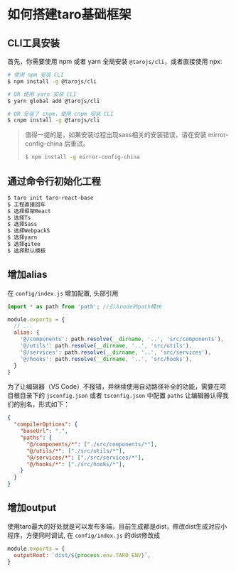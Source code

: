 # 如何搭建taro基础框架

## CLI工具安装

首先，你需要使用 npm 或者 yarn 全局安装 `@tarojs/cli`，或者直接使用 npx:

```sh
# 使用 npm 安装 CLI
$ npm install -g @tarojs/cli

# OR 使用 yarn 安装 CLI
$ yarn global add @tarojs/cli

# OR 安装了 cnpm，使用 cnpm 安装 CLI
$ cnpm install -g @tarojs/cli
```

> 值得一提的是，如果安装过程出现sass相关的安装错误，请在安装 mirror-config-china 后重试。
> 
> ```sh
> $ npm install -g mirror-config-china
> ```

## 通过命令行初始化工程

```sh
$ taro init taro-react-base
$ 工程直接回车
$ 选择框架React
$ 选择Ts
$ 选择Sass
$ 选择Webpack5
$ 选择yarn
$ 选择gitee
$ 选择默认模板
```

## 增加alias

在 `config/index.js` 增加配置, 头部引用
```js
import * as path from 'path'; //引入node的path模块
```
```js
module.exports = {
  // ...
  alias: {
    '@/components': path.resolve(__dirname, '..', 'src/components'),
    '@/utils': path.resolve(__dirname, '..', 'src/utils'),
    '@/services': path.resolve(__dirname, '..', 'src/services'),
    '@/hooks': path.resolve(__dirname, '..', 'src/hooks'),
  }
}
```
为了让编辑器（VS Code）不报错，并继续使用自动路径补全的功能，需要在项目根目录下的 `jsconfig.json` 或者 `tsconfig.json` 中配置 `paths` 让编辑器认得我们的别名，形式如下：

```json
{
  "compilerOptions": {
    "baseUrl": ".",
    "paths": {
      "@/components/*": ["./src/components/*"],
      "@/utils/*": ["./src/utils/*"],
      "@/services/*": ["./src/services/*"],
      "@/hooks/*": ["./src/hooks/*"],
    }
  }
}
```

## 增加output

使用taro最大的好处就是可以发布多端，目前生成都是dist，修改dist生成对应小程序，方便同时调试, 在 `config/index.js` 的dist修改成

```js
module.exports = {
  outputRoot: `dist/${process.env.TARO_ENV}`,
}
```

